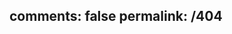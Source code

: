 comments: false
permalink: /404
---
<img src="/img/404.png" style="margin: auto;" alt="">
<style>
    .mid-col #page-undefined .article-inner{
        text-align: center;
        margin: 50px 0;
    }
    .mid-col #page-undefined .article-meta{
        display: none;
    }
</style>
